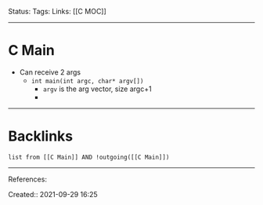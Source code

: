 Status: 
Tags: 
Links: [[C MOC]]
___
# C Main
- Can receive 2 args
	- `int main(int argc, char* argv[])`
		- `argv` is the arg vector, size argc+1
		- 
___
# Backlinks
```dataview
list from [[C Main]] AND !outgoing([[C Main]])
```
___
References:

Created:: 2021-09-29 16:25
